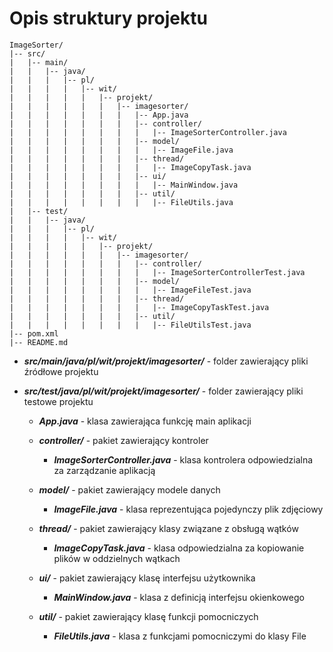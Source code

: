 # Opis struktury projektu
```
ImageSorter/
|-- src/
|   |-- main/
|   |   |-- java/
|   |   |   |-- pl/
|   |   |   |   |-- wit/
|   |   |   |   |   |-- projekt/
|   |   |   |   |   |   |-- imagesorter/
|   |   |   |   |   |   |   |-- App.java
|   |   |   |   |   |   |   |-- controller/
|   |   |   |   |   |   |   |   |-- ImageSorterController.java
|   |   |   |   |   |   |   |-- model/
|   |   |   |   |   |   |   |   |-- ImageFile.java
|   |   |   |   |   |   |   |-- thread/
|   |   |   |   |   |   |   |   |-- ImageCopyTask.java
|   |   |   |   |   |   |   |-- ui/
|   |   |   |   |   |   |   |   |-- MainWindow.java
|   |   |   |   |   |   |   |-- util/
|   |   |   |   |   |   |   |   |-- FileUtils.java
|   |-- test/
|   |   |-- java/
|   |   |   |-- pl/
|   |   |   |   |-- wit/
|   |   |   |   |   |-- projekt/
|   |   |   |   |   |   |-- imagesorter/
|   |   |   |   |   |   |   |-- controller/
|   |   |   |   |   |   |   |   |-- ImageSorterControllerTest.java
|   |   |   |   |   |   |   |-- model/
|   |   |   |   |   |   |   |   |-- ImageFileTest.java
|   |   |   |   |   |   |   |-- thread/
|   |   |   |   |   |   |   |   |-- ImageCopyTaskTest.java
|   |   |   |   |   |   |   |-- util/
|   |   |   |   |   |   |   |   |-- FileUtilsTest.java
|-- pom.xml
|-- README.md
```


* ***src/main/java/pl/wit/projekt/imagesorter/*** - folder zawierający pliki źródłowe projektu

* ***src/test/java/pl/wit/projekt/imagesorter/*** - folder zawierający pliki testowe projektu

    * ***App.java*** - klasa zawierająca funkcję main aplikacji 

    * ***controller/*** - pakiet zawierający kontroler

        * ***ImageSorterController.java*** - klasa kontrolera odpowiedzialna za zarządzanie aplikacją

    * ***model/*** - pakiet zawierający modele danych

        * ***ImageFile.java*** - klasa reprezentująca pojedynczy plik zdjęciowy

    * ***thread/*** - pakiet zawierający klasy związane z obsługą wątków

        * ***ImageCopyTask.java*** - klasa odpowiedzialna za kopiowanie plików w oddzielnych wątkach


    * ***ui/*** - pakiet zawierający klasę interfejsu użytkownika

        * ***MainWindow.java*** - klasa z definicją interfejsu okienkowego


    * ***util/*** - pakiet zawierający klasę funkcji pomocniczych

        * ***FileUtils.java*** - klasa z funkcjami pomocniczymi do klasy File 